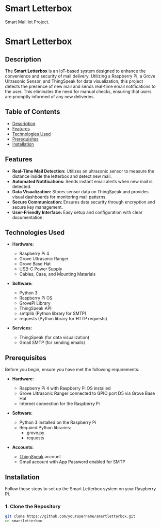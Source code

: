 # Smart Letterbox
 Smart Mail Iot Project.

# Smart Letterbox

## Description

The **Smart Letterbox** is an IoT-based system designed to enhance the convenience and security of mail delivery. Utilizing a Raspberry Pi, a Grove Ultrasonic Sensor, and ThingSpeak for data visualization, this project detects the presence of new mail and sends real-time email notifications to the user. This eliminates the need for manual checks, ensuring that users are promptly informed of any new deliveries.

## Table of Contents

- [Description](#description)
- [Features](#features)
- [Technologies Used](#technologies-used)
- [Prerequisites](#prerequisites)
- [Installation](#installation)

## Features

- **Real-Time Mail Detection:** Utilizes an ultrasonic sensor to measure the distance inside the letterbox and detect new mail.
- **Automated Notifications:** Sends instant email alerts when new mail is detected.
- **Data Visualization:** Stores sensor data on ThingSpeak and provides visual dashboards for monitoring mail patterns.
- **Secure Communication:** Ensures data security through encryption and secure key management.
- **User-Friendly Interface:** Easy setup and configuration with clear documentation.

## Technologies Used

- **Hardware:**
  - Raspberry Pi 4
  - Grove Ultrasonic Ranger
  - Grove Base Hat
  - USB-C Power Supply
  - Cables, Case, and Mounting Materials

- **Software:**
  - Python 3
  - Raspberry Pi OS
  - GrovePi Library
  - ThingSpeak API
  - smtplib (Python library for SMTP)
  - requests (Python library for HTTP requests)

- **Services:**
  - ThingSpeak (for data visualization)
  - Gmail SMTP (for sending emails)

## Prerequisites

Before you begin, ensure you have met the following requirements:

- **Hardware:**
  - Raspberry Pi 4 with Raspberry Pi OS installed
  - Grove Ultrasonic Ranger connected to GPIO port D5 via Grove Base Hat
  - Internet connection for the Raspberry Pi

- **Software:**
  - Python 3 installed on the Raspberry Pi
  - Required Python libraries:
    - grove.py
    - requests

- **Accounts:**
  - [ThingSpeak](https://thingspeak.com/) account
  - Gmail account with App Password enabled for SMTP

## Installation

Follow these steps to set up the Smart Letterbox system on your Raspberry Pi.

### 1. Clone the Repository

```bash
git clone https://github.com/yourusername/smartletterbox.git
cd smartletterbox
